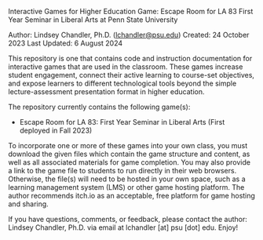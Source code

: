 Interactive Games for Higher Education
Game: Escape Room for LA 83 First Year Seminar in Liberal Arts at Penn State University

Author: Lindsey Chandler, Ph.D. (lchandler@psu.edu)
Created: 24 October 2023
Last Updated: 6 August 2024 
 
This repository is one that contains code and instruction documentation for interactive games that are used in the classroom. These games increase student engagement, connect their active learning to course-set objectives, and expose learners to different technological tools beyond the simple lecture-assessment presentation format in higher education.

The repository currently contains the following game(s): 
* Escape Room for LA 83: First Year Seminar in Liberal Arts (First deployed in Fall 2023)

To incorporate one or more of these games into your own class, you must download the given files which contain the game structure and content, as well as all associated materials for game completion. You may also provide a link to the game file to students to run directly in their web browsers. Otherwise, the file(s) will need to be hosted in your own space, such as a learning management system (LMS) or other game hosting platform. The author recommends itch.io as an acceptable, free platform for game hosting and sharing. 

If you have questions, comments, or feedback, please contact the author: Lindsey Chandler, Ph.D. via email at lchandler [at] psu [dot] edu. Enjoy!
